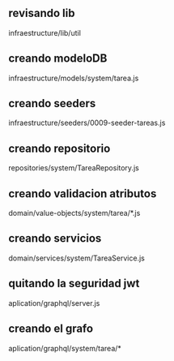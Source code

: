 ## revisando lib
infraestructure/lib/util

## creando modeloDB
infraestructure/models/system/tarea.js

## creando seeders
infraestructure/seeders/0009-seeder-tareas.js

## creando repositorio
repositories/system/TareaRepository.js

## creando validacion atributos
domain/value-objects/system/tarea/*.js

## creando servicios
domain/services/system/TareaService.js

## quitando la seguridad jwt
aplication/graphql/server.js

## creando el grafo
aplication/graphql/system/tarea/*


